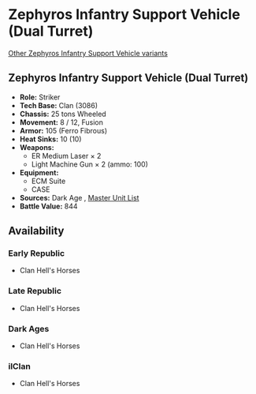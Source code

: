 # Zephyros Infantry Support Vehicle (Dual Turret) 

[Other Zephyros Infantry Support Vehicle variants](../zephyros_infantry_support_vehicle.md) 

## Zephyros Infantry Support Vehicle (Dual Turret) 

- **Role:** Striker 
- **Tech Base:** Clan (3086) 
- **Chassis:** 25 tons Wheeled 
- **Movement:** 8 / 12, Fusion 
- **Armor:** 105 (Ferro Fibrous) 
- **Heat Sinks:** 10 (10) 
- **Weapons:** 
  - ER Medium Laser × 2 
  - Light Machine Gun × 2 (ammo: 100) 
- **Equipment:** 
  - ECM Suite 
  - CASE 
- **Sources:** Dark Age , [Master Unit List](http://masterunitlist.info/Unit/Details/3633) 
- **Battle Value:** 844 

## Availability 

### Early Republic 

- Clan Hell's Horses 

### Late Republic 

- Clan Hell's Horses 

### Dark Ages 

- Clan Hell's Horses 

### ilClan 

- Clan Hell's Horses 

